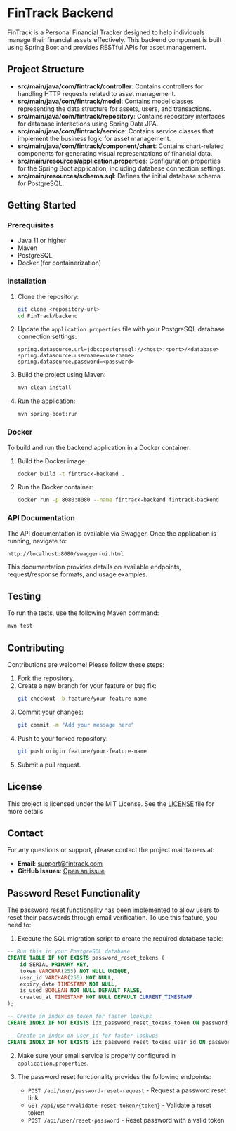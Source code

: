 # FinTrack Backend

FinTrack is a Personal Financial Tracker designed to help individuals manage their financial assets effectively. This backend component is built using Spring Boot and provides RESTful APIs for asset management.

## Project Structure

- **src/main/java/com/fintrack/controller**: Contains controllers for handling HTTP requests related to asset management.
- **src/main/java/com/fintrack/model**: Contains model classes representing the data structure for assets, users, and transactions.
- **src/main/java/com/fintrack/repository**: Contains repository interfaces for database interactions using Spring Data JPA.
- **src/main/java/com/fintrack/service**: Contains service classes that implement the business logic for asset management.
- **src/main/java/com/fintrack/component/chart**: Contains chart-related components for generating visual representations of financial data.
- **src/main/resources/application.properties**: Configuration properties for the Spring Boot application, including database connection settings.
- **src/main/resources/schema.sql**: Defines the initial database schema for PostgreSQL.

## Getting Started

### Prerequisites

- Java 11 or higher
- Maven
- PostgreSQL
- Docker (for containerization)

### Installation

1. Clone the repository:
   ```bash
   git clone <repository-url>
   cd FinTrack/backend
   ```

2. Update the `application.properties` file with your PostgreSQL database connection settings:
   ```properties
   spring.datasource.url=jdbc:postgresql://<host>:<port>/<database>
   spring.datasource.username=<username>
   spring.datasource.password=<password>
   ```

3. Build the project using Maven:
   ```bash
   mvn clean install
   ```

4. Run the application:
   ```bash
   mvn spring-boot:run
   ```

### Docker

To build and run the backend application in a Docker container:

1. Build the Docker image:
   ```bash
   docker build -t fintrack-backend .
   ```

2. Run the Docker container:
   ```bash
   docker run -p 8080:8080 --name fintrack-backend fintrack-backend
   ```

### API Documentation

The API documentation is available via Swagger. Once the application is running, navigate to:
```
http://localhost:8080/swagger-ui.html
```

This documentation provides details on available endpoints, request/response formats, and usage examples.

## Testing

To run the tests, use the following Maven command:
```bash
mvn test
```

## Contributing

Contributions are welcome! Please follow these steps:

1. Fork the repository.
2. Create a new branch for your feature or bug fix:
   ```bash
   git checkout -b feature/your-feature-name
   ```
3. Commit your changes:
   ```bash
   git commit -m "Add your message here"
   ```
4. Push to your forked repository:
   ```bash
   git push origin feature/your-feature-name
   ```
5. Submit a pull request.

## License

This project is licensed under the MIT License. See the [LICENSE](LICENSE) file for more details.

## Contact

For any questions or support, please contact the project maintainers at:
- **Email**: support@fintrack.com
- **GitHub Issues**: [Open an issue](https://github.com/<repository-url>/issues)

## Password Reset Functionality

The password reset functionality has been implemented to allow users to reset their passwords through email verification. To use this feature, you need to:

1. Execute the SQL migration script to create the required database table:

```sql
-- Run this in your PostgreSQL database
CREATE TABLE IF NOT EXISTS password_reset_tokens (
    id SERIAL PRIMARY KEY,
    token VARCHAR(255) NOT NULL UNIQUE,
    user_id VARCHAR(255) NOT NULL,
    expiry_date TIMESTAMP NOT NULL,
    is_used BOOLEAN NOT NULL DEFAULT FALSE,
    created_at TIMESTAMP NOT NULL DEFAULT CURRENT_TIMESTAMP
);

-- Create an index on token for faster lookups
CREATE INDEX IF NOT EXISTS idx_password_reset_tokens_token ON password_reset_tokens(token);

-- Create an index on user_id for faster lookups
CREATE INDEX IF NOT EXISTS idx_password_reset_tokens_user_id ON password_reset_tokens(user_id);
```

2. Make sure your email service is properly configured in `application.properties`.

3. The password reset functionality provides the following endpoints:
   - `POST /api/user/password-reset-request` - Request a password reset link
   - `GET /api/user/validate-reset-token/{token}` - Validate a reset token
   - `POST /api/user/reset-password` - Reset password with a valid token